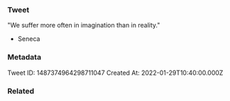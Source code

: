 ### Tweet
"We suffer more often in imagination than in reality."

- Seneca

### Metadata
Tweet ID: 1487374964298711047
Created At: 2022-01-29T10:40:00.000Z

### Related

